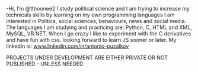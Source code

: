 -Hi, I’m @tthoonee2
I study political science and I am trying to increase my technicals skills by learning on my own programming languages
I am interested in Politics, social sciences, behaviours, news and social media.
The languages I am studying and practicing are: Python, C, HTML and XML, MySQL, VB.NET.
When I go crazy I like to experiment with the C derivatives and have fun with css.
looking forward to learn JS sooner or later.
My linkedin is: www.linkedin.com/in/antonio-puzalkov

PROJECTS UNDER DEVELOPMENT ARE EITHER PRIVATE OR NOT PUBLISHED - UNLESS NEEDED


<!---
tthoonee2/tthoonee2 is a ✨ special ✨ repository because its `README.md` (this file) appears on your GitHub profile.
You can click the Preview link to take a look at your changes.
--->
